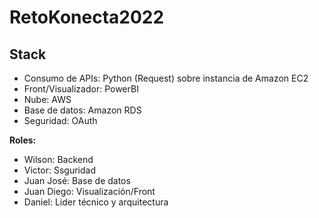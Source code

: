 # RetoKonecta2022

## Stack
- Consumo de APIs: Python (Request) sobre instancia de Amazon EC2
- Front/Visualizador: PowerBI
- Nube: AWS
- Base de datos: Amazon RDS
- Seguridad: OAuth

**Roles:**
- Wilson: Backend
- Victor: Ssguridad
- Juan José: Base de datos
- Juan Diego: Visualización/Front
- Daniel: Lider técnico y arquitectura